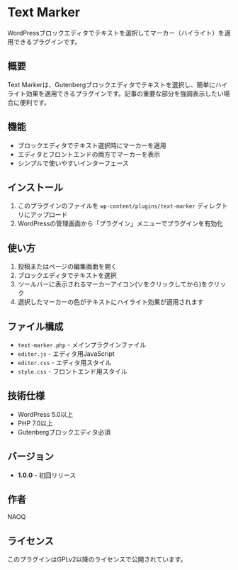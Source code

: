 # Text Marker

WordPressブロックエディタでテキストを選択してマーカー（ハイライト）を適用できるプラグインです。

## 概要

Text Markerは、Gutenbergブロックエディタでテキストを選択し、簡単にハイライト効果を適用できるプラグインです。記事の重要な部分を強調表示したい場合に便利です。

## 機能

- ブロックエディタでテキスト選択時にマーカーを適用
- エディタとフロントエンドの両方でマーカーを表示
- シンプルで使いやすいインターフェース

## インストール

1. このプラグインのファイルを `wp-content/plugins/text-marker` ディレクトリにアップロード
2. WordPressの管理画面から「プラグイン」メニューでプラグインを有効化

## 使い方

1. 投稿またはページの編集画面を開く
2. ブロックエディタでテキストを選択
3. ツールバーに表示されるマーカーアイコン(∨をクリックしてから)をクリック
4. 選択したマーカーの色がテキストにハイライト効果が適用されます

## ファイル構成

- `text-marker.php` - メインプラグインファイル
- `editor.js` - エディタ用JavaScript
- `editor.css` - エディタ用スタイル
- `style.css` - フロントエンド用スタイル

## 技術仕様

- WordPress 5.0以上
- PHP 7.0以上
- Gutenbergブロックエディタ必須

## バージョン

- **1.0.0** - 初回リリース

## 作者

NAOQ

## ライセンス

このプラグインはGPLv2以降のライセンスで公開されています。

